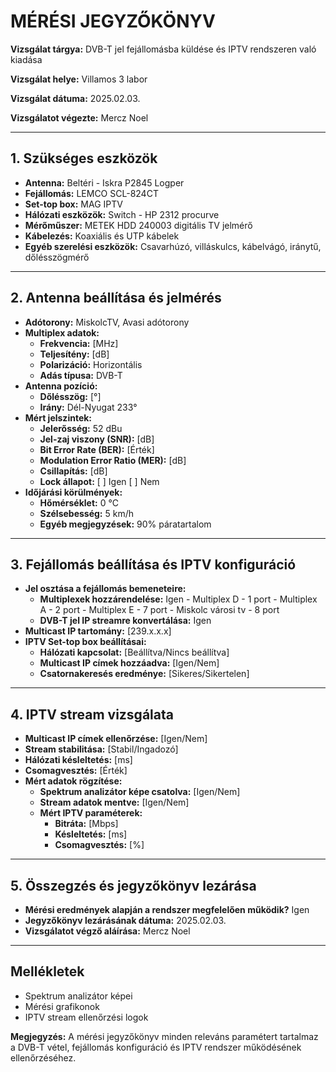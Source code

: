 # MÉRÉSI JEGYZŐKÖNYV

**Vizsgálat tárgya:** DVB-T jel fejállomásba küldése és IPTV rendszeren való kiadása

**Vizsgálat helye:** Villamos 3 labor

**Vizsgálat dátuma:** 2025.02.03.

**Vizsgálatot végezte:** Mercz Noel

---

## 1. Szükséges eszközök
- **Antenna:** Beltéri - Iskra P2845 Logper
- **Fejállomás:** LEMCO SCL-824CT
- **Set-top box:** MAG IPTV
- **Hálózati eszközök:** Switch - HP 2312 procurve
- **Mérőműszer:** METEK HDD 240003 digitális TV jelmérő
- **Kábelezés:** Koaxiális és UTP kábelek
- **Egyéb szerelési eszközök:** Csavarhúzó, villáskulcs, kábelvágó, iránytű, dőlésszögmérő

---

## 2. Antenna beállítása és jelmérés
- **Adótorony:** MiskolcTV, Avasi adótorony
- **Multiplex adatok:**
  - **Frekvencia:** [MHz]
  - **Teljesítény:** [dB]
  - **Polarizáció:** Horizontális
  - **Adás típusa:** DVB-T
- **Antenna pozíció:**
  - **Dőlésszög:** [°]
  - **Irány:** Dél-Nyugat 233°
- **Mért jelszintek:**
  - **Jelerősség:** 52 dBu
  - **Jel-zaj viszony (SNR):** [dB]
  - **Bit Error Rate (BER):** [Érték]
  - **Modulation Error Ratio (MER):** [dB]
  - **Csillapítás:** [dB]
  - **Lock állapot:** [ ] Igen [ ] Nem
- **Időjárási körülmények:**
  - **Hőmérséklet:** 0 °C
  - **Szélsebesség:** 5 km/h
  - **Egyéb megjegyzések:** 90% páratartalom

---

## 3. Fejállomás beállítása és IPTV konfiguráció
- **Jel osztása a fejállomás bemeneteire:**
  - **Multiplexek hozzárendelése:** Igen
            - Multiplex D - 1 port
            - Multiplex A - 2 port
            - Multiplex E - 7 port
            - Miskolc városi tv - 8 port
  - **DVB-T jel IP streamre konvertálása:** Igen
- **Multicast IP tartomány:** [239.x.x.x]
- **IPTV Set-top box beállításai:**
  - **Hálózati kapcsolat:** [Beállítva/Nincs beállítva]
  - **Multicast IP címek hozzáadva:** [Igen/Nem]
  - **Csatornakeresés eredménye:** [Sikeres/Sikertelen]

---

## 4. IPTV stream vizsgálata
- **Multicast IP címek ellenőrzése:** [Igen/Nem]
- **Stream stabilitása:** [Stabil/Ingadozó]
- **Hálózati késleltetés:** [ms]
- **Csomagvesztés:** [Érték]
- **Mért adatok rögzítése:**
  - **Spektrum analizátor képe csatolva:** [Igen/Nem]
  - **Stream adatok mentve:** [Igen/Nem]
  - **Mért IPTV paraméterek:**
    - **Bitráta:** [Mbps]
    - **Késleltetés:** [ms]
    - **Csomagvesztés:** [%]

---

## 5. Összegzés és jegyzőkönyv lezárása
- **Mérési eredmények alapján a rendszer megfelelően működik?** Igen
- **Jegyzőkönyv lezárásának dátuma:** 2025.02.03.
- **Vizsgálatot végző aláírása:** Mercz Noel

---

## Mellékletek
- Spektrum analizátor képei
- Mérési grafikonok
- IPTV stream ellenőrzési logok

**Megjegyzés:** A mérési jegyzőkönyv minden releváns paramétert tartalmaz a DVB-T vétel, fejállomás konfiguráció és IPTV rendszer működésének ellenőrzéséhez.